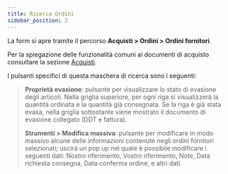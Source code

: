 ```yaml
---
title: Ricerca Ordini
sidebar_position: 2
---
```


La form si apre tramite il percorso **Acquisti > Ordini > Ordini fornitori**.

Per la spiegazione delle funzionalità comuni ai documenti di acquisto consultare la sezione [Acquisti](/docs/purchase/purchases-intro).

I pulsanti specifici di questa maschera di ricerca sono i seguenti:   

> **Proprietà evasione**: pulsante per visualizzare lo stato di evasione degli articoli. Nella griglia superiore, per ogni riga si visualizzerà la quantità ordinata e la quantità già consegnata. Se la riga è già stata evasa, nella griglia sottostante viene mostrato il documento di evasione collegato (DDT e fattura).   
>
> **Strumenti > Modifica massiva**: pulsante per modificare in modo massivo alcune delle informazioni contenute negli ordini fornitori selezionati; uscirà un pop up nel quale è possibile modificare i seguenti dati: Nostro riferimento, Vostro riferimento, Note, Data richiesta consegna, Data conferma ordine, e altri dati.      
